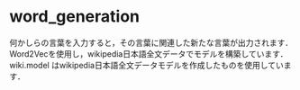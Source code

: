 # word_generation
何かしらの言葉を入力すると，その言葉に関連した新たな言葉が出力されます．
Word2Vecを使用し，wikipedia日本語全文データでモデルを構築しています．
wiki.model はwikipedia日本語全文データモデルを作成したものを使用しています．

